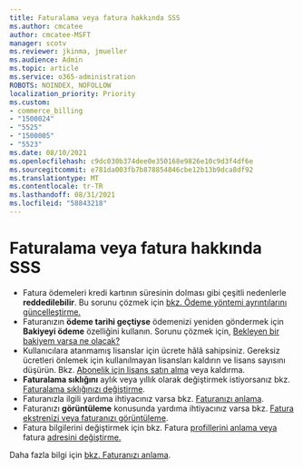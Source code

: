```yaml
---
title: Faturalama veya fatura hakkında SSS
ms.author: cmcatee
author: cmcatee-MSFT
manager: scotv
ms.reviewer: jkinma, jmueller
ms.audience: Admin
ms.topic: article
ms.service: o365-administration
ROBOTS: NOINDEX, NOFOLLOW
localization_priority: Priority
ms.custom:
- commerce_billing
- "1500024"
- "5525"
- "1500005"
- "5523"
ms.date: 08/10/2021
ms.openlocfilehash: c9dc030b374dee0e350168e9826e10c9d3f4df6e
ms.sourcegitcommit: e781da003fb7b878854846cbe12b13b9dca8df92
ms.translationtype: MT
ms.contentlocale: tr-TR
ms.lasthandoff: 08/31/2021
ms.locfileid: "58843218"
---
```

# <a name="billing-or-invoice-faq"></a>Faturalama veya fatura hakkında SSS

- Fatura ödemeleri kredi kartının süresinin dolması gibi çeşitli nedenlerle **reddedilebilir**. Bu sorunu çözmek için [bkz. Ödeme yöntemi ayrıntılarını güncelleştirme.](https://docs.microsoft.com/microsoft-365/commerce/billing-and-payments/manage-payment-methods#update-payment-method-details)
- Faturanızın **ödeme tarihi geçtiyse** ödemenizi yeniden göndermek için **Bakiyeyi ödeme** özelliğini kullanın. Sorunu çözmek için, [Bekleyen bir bakiyem varsa ne olacak?](https://docs.microsoft.com/microsoft-365/commerce/billing-and-payments/pay-for-your-subscription#what-if-i-have-an-outstanding-balance)
- Kullanıcılara atanmamış lisanslar için ücrete hâlâ sahipsiniz. Gereksiz ücretleri önlemek için kullanılmayan lisansları kaldırın ve lisans sayısını düşürün. Bkz. [Abonelik için lisans satın alma](https://docs.microsoft.com/microsoft-365/commerce/licenses/buy-licenses) veya kaldırma.
- **Faturalama sıklığını** aylık veya yıllık olarak değiştirmek istiyorsanız bkz. [Faturalama sıklığınızı değiştirme](https://docs.microsoft.com/microsoft-365/commerce/billing-and-payments/change-payment-frequency).
- Faturanızla ilgili yardıma ihtiyacınız varsa bkz. [Faturanızı anlama](https://docs.microsoft.com/microsoft-365/commerce/billing-and-payments/understand-your-invoice2).
- Faturanızı **görüntüleme** konusunda yardıma ihtiyacınız varsa bkz. [Fatura ekstrenizi veya faturanızı görüntüleme](https://docs.microsoft.com/microsoft-365/commerce/billing-and-payments/view-your-bill-or-invoice).
- Fatura bilgilerini değiştirmek için bkz. Fatura [profillerini anlama veya](https://docs.microsoft.com/microsoft-365/commerce/billing-and-payments/manage-billing-profiles) fatura [adresini değiştirme.](https://docs.microsoft.com/microsoft-365/commerce/billing-and-payments/change-your-billing-addresses)

Daha fazla bilgi için [bkz. Faturanızı anlama](https://docs.microsoft.com/microsoft-365/commerce/billing-and-payments/understand-your-invoice2).